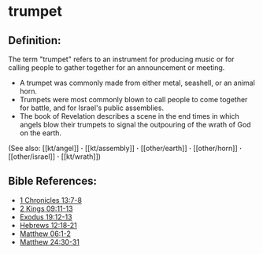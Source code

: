 # trumpet #

## Definition: ##

The term "trumpet" refers to an instrument for producing music or for calling people to gather together for an announcement or meeting.

* A trumpet was commonly made from either metal, seashell, or an animal horn.
* Trumpets were most commonly blown to call people to come together for battle, and for Israel's public assemblies.
* The book of Revelation describes a scene in the end times in which angels blow their trumpets to signal the outpouring of the wrath of God on the earth.

(See also: [[kt/angel]] **·** [[kt/assembly]] **·** [[other/earth]] **·** [[other/horn]] **·** [[other/israel]] **·** [[kt/wrath]])

## Bible References: ##

* [1 Chronicles 13:7-8](en/tn/1ch/help/13/07)
* [2 Kings 09:11-13](en/tn/2ki/help/09/11)
* [Exodus 19:12-13](en/tn/exo/help/19/12)
* [Hebrews 12:18-21](en/tn/heb/help/12/18)
* [Matthew 06:1-2](en/tn/mat/help/06/01)
* [Matthew 24:30-31](en/tn/mat/help/24/30)